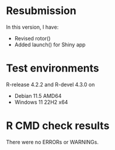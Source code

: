 # Resubmission
In this version, I have:
* Revised rotor()
* Added launch() for Shiny app

# Test environments
R-release 4.2.2 and R-devel 4.3.0 on
* Debian 11.5 AMD64
* Windows 11 22H2 x64

# R CMD check results
There were no ERRORs or WARNINGs.

